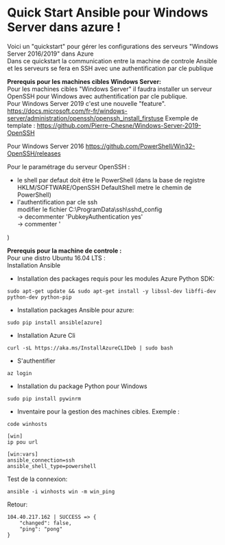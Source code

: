 # Quick Start Ansible pour Windows Server dans azure !

Voici un "quickstart" pour gérer les configurations des serveurs "Windows Server 2016/2019" dans Azure<br/>
Dans ce quickstart la communication entre la machine de controle Ansible et les serveurs se fera en SSH avec une authentification par cle publique<br/>

**Prerequis pour les machines cibles Windows Server:**<br/>
Pour les machines cibles "Windows Server" il faudra installer un serveur OpenSSH pour Windows avec authentification par cle publique.<br/>
Pour Windows Server 2019 c'est une nouvelle "feature". https://docs.microsoft.com/fr-fr/windows-server/administration/openssh/openssh_install_firstuse Exemple de template : https://github.com/Pierre-Chesne/Windows-Server-2019-OpenSSH <br/>

Pour Windows Server 2016 https://github.com/PowerShell/Win32-OpenSSH/releases <br/>

Pour le paramétrage du serveur OpenSSH :<br/>
- le shell par defaut doit être le PowerShell (dans la base de registre HKLM/SOFTWARE/OpenSSH DefaultShell metre le chemin de PowerShell)<br/>
- l'authentification par cle ssh <br/>
modifier le fichier C:\ProgramData\ssh\sshd_config<br/>
 -> decommenter 'PubkeyAuthentication yes'<br/>
 -> commenter '

)

**Prerequis pour la machine de controle :**<br/>
Pour une distro Ubuntu 16.04 LTS : <br/>
Installation Ansible <br/>
- Installation des packages requis pour les modules Azure Python SDK: <br/>
```
sudo apt-get update && sudo apt-get install -y libssl-dev libffi-dev python-dev python-pip
```
- Installation packages Ansible pour azure:
```
sudo pip install ansible[azure]
```
- Installation Azure Cli <br/>
```
curl -sL https://aka.ms/InstallAzureCLIDeb | sudo bash
```
- S'authentifier <br/>
```
az login
```
- Installation du package Python pour Windows <br/>
```
sudo pip install pywinrm
```
- Inventaire pour la gestion des machines cibles. Exemple : <br>
```
code winhosts
```
```
[win]
ip pou url

[win:vars]
ansible_connection=ssh
ansible_shell_type=powershell
```
Test de la connexion:<br/>
```
ansible -i winhosts win -m win_ping
```
Retour:<br/>
```
104.40.217.162 | SUCCESS => {
    "changed": false,
    "ping": "pong"
}
```